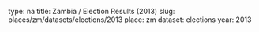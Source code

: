 type: na
title: Zambia / Election Results (2013)
slug: places/zm/datasets/elections/2013
place: zm
dataset: elections
year: 2013
